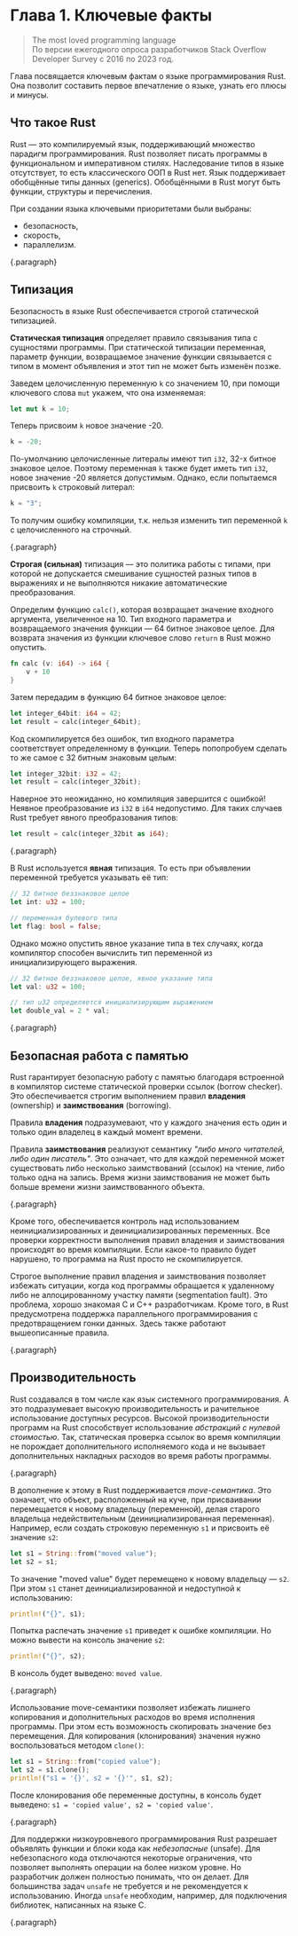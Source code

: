 # Глава 1. Ключевые факты
> The most loved programming language  
По версии ежегодного опроса разработчиков Stack Overflow Developer Survey с 2016 по 2023 год.

Глава посвящается ключевым фактам о языке программирования Rust. Она позволит составить первое впечатление о языке, узнать его плюсы и минусы.

## Что такое Rust
Rust — это компилируемый язык, поддерживающий множество парадигм программирования. Rust позволяет писать программы в функциональном и императивном стилях. Наследование типов в языке отсутствует, то есть классического ООП в Rust нет. Язык поддерживает обобщённые типы данных (generics). Обобщёнными в Rust могут быть функции, структуры и перечисления.

При создании языка ключевыми приоритетами были выбраны:
 + безопасность,
 + скорость,
 + параллелизм.

{.paragraph}

## Типизация
Безопасность в языке Rust обеспечивается строгой статической типизацией.

**Cтатическая типизация** определяет правило связывания типа с сущностями программы. При статической типизации переменная, параметр функции, возвращаемое значение функции связывается с типом в момент объявления и этот тип не может быть изменён позже.

Заведем целочисленную переменную `k` со значением 10, при помощи ключевого слова `mut` укажем, что она изменяемая:
```rust
let mut k = 10;
```
Теперь присвоим `k` новое значение -20.
```rust
k = -20;
```
По-умолчанию целочисленные литералы имеют тип `i32`, 32-х битное знаковое целое. Поэтому переменная `k` также будет иметь тип `i32`, новое значение -20 является допустимым. Однако, если попытаемся присвоить `k` строковый литерал:
```rust
k = "3";
```
То получим ошибку компиляции, т.к. нельзя изменить тип переменной `k` с целочисленного на строчный.

{.paragraph}

**Строгая (сильная)** типизация — это политика работы с типами, при которой не допускается смешивание сущностей разных типов в выражениях и не выполняются никакие автоматические преобразования.

Определим функцию `calc()`, которая возвращает значение входного аргумента, увеличенное на 10. Тип входного параметра и возвращаемого значения функции — 64 битное знаковое целое. Для возврата значения из функции ключевое слово `return` в Rust можно опустить.
```rust
fn calc (v: i64) -> i64 {
    v + 10
}
```
Затем передадим в функцию 64 битное знаковое целое:
```rust
let integer_64bit: i64 = 42;
let result = calc(integer_64bit);
```
Код скомпилируется без ошибок, тип входного параметра соответствует определенному в функции. Теперь попопробуем сделать то же самое с 32 битным знаковым целым:
```rust
let integer_32bit: i32 = 42;
let result = calc(integer_32bit);
```
Наверное это неожиданно, но компиляция завершится с ошибкой! Неявное преобразование из `i32` в `i64` недопустимо. Для таких случаев Rust требует явного преобразования типов:
```rust
let result = calc(integer_32bit as i64);
```

{.paragraph}

В Rust используется **явная** типизация. То есть при объявлении переменной требуется указывать её тип:
```rust
// 32 битное беззнаковое целое
let int: u32 = 100;

// переменная булевого типа
let flag: bool = false;
```

Однако можно опустить явное указание типа в тех случаях, когда компилятор способен вычислить тип переменной из инициализирующего выражения.
```rust
// 32 битное беззнаковое целое, явное указание типа
let val: u32 = 100;

// тип u32 определяется инициализирующим выражением
let double_val = 2 * val;
```

{.paragraph}

## Безопасная работа с памятью
Rust гарантирует безопасную работу с памятью благодаря встроенной в компилятор системе статической проверки ссылок (borrow checker). Это обеспечивается строгим выполнением правил **владения** (ownership) и **заимствования** (borrowing).

Правила **владения** подразумевают, что у каждого значения есть один и только один владелец в каждый момент времени.

Правила **заимствования** реализуют семантику *"либо много читателей, либо один писатель"*. Это означает, что для каждой переменной может существовать либо несколько заимствований (ссылок) на чтение, либо только одна на запись. Время жизни заимствования не может быть больше времени жизни заимствованного объекта.

{.paragraph}
 
Кроме того, обеспечивается контроль над использованием неинициализированных и деинициализированных переменных. Все проверки корректности выполнения правил владения и заимствования происходят во время компиляции. Если какое-то правило будет нарушено, то программа на Rust просто не скомпилируется.

Cтрогое выполнение правил владения и заимствования позволяет избежать ситуации, когда код программы обращается к удаленному либо не аллоцированному участку памяти (segmentation fault). Это проблема, хорошо знакомая C и C++ разработчикам. Кроме того, в Rust предусмотрена поддержка параллельного программирования с предотвращением гонки данных. Здесь также работают вышеописанные правила.

{.paragraph}

## Производительность
Rust создавался в том числе как язык системного программирования. А это подразумевает высокую производительность и рачительное использование доступных ресурсов. Высокой производительности программ на Rust способствует использование *абстракций с нулевой стоимостью*. Так, статическая проверка ссылок во время компиляции не порождает дополнительного исполняемого кода и не вызывает дополнительных накладных расходов во время работы программы.

{.paragraph}

В дополнение к этому в Rust поддерживается *move-семантика*. Это означает, что объект, расположенный на куче, при присваивании перемещается к новому владельцу (переменной), делая старого владельца недействительным (деинициализированная переменная). Например, если создать строковую переменную `s1` и присвоить её значение `s2`:
```rust
let s1 = String::from("moved value");
let s2 = s1;
```
То значение "moved value" будет перемещено к новому владельцу — `s2`. При этом `s1` станет деинициализированной и недоступной к использованию:
```rust
println!("{}", s1);
```
Попытка распечать значение `s1` приведет к ошибке компиляции. Но можно вывести на консоль значение `s2`:
```rust
println!("{}", s2);
```
В консоль будет выведено: `moved value`.

{.paragraph}

Использование move-семантики позволяет избежать лишнего копирования и дополнительных расходов во время исполнения программы. При этом есть возможность скопировать значение без перемещения. Для копирования (клонирования) значения нужно воспользоваться методом `clone()`:
```rust
let s1 = String::from("copied value");
let s2 = s1.clone();
println!("s1 = '{}', s2 = '{}'", s1, s2);
```
После клонирования обе переменные доступны, в консоль будет выведено: `s1 = 'copied value', s2 = 'copied value'`.

{.paragraph}

Для поддержки низкоуровневого программирования Rust разрешает объявлять функции и блоки кода как *небезопасные* (unsafe). Для небезопасного кода отключаются некоторые ограничения, что позволяет выполнять операции на более низком уровне. Но разработчик должен полностью понимать, что он делает. Для большинства задач `unsafe` не требуется и не рекомендуется к использованию. Иногда `unsafe` необходим, например, для подключения библиотек, написанных на языке C.

{.paragraph}
